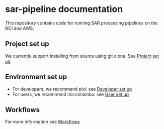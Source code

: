 # sar-pipeline documentation

This repository contains code for running SAR processing pipelines on the NCI and AWS.

## Project set up

We currently support installing from source using git clone.
See [Project set up](setup/README.md)

## Environment set up

* For developers, we recommend pixi: see [Developer set up](setup/developer_pixi.md)
* For users, we recommend micromamba: see [User set up](setup/user_conda.md)

## Workflows

For more information see [Workflows](workflows/README.md)